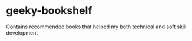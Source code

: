 # geeky-bookshelf
Contains recommended books that helped my both technical and soft skill development 
